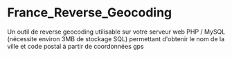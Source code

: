 # France_Reverse_Geocoding
Un outil de reverse geocoding utilisable sur votre serveur web PHP / MySQL (nécessite environ 3MB de stockage SQL) permettant d'obtenir le nom de la ville et code postal à partir de coordonnées gps
